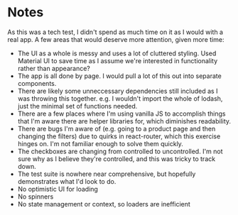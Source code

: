 # Notes

As this was a tech test, I didn't spend as much time on it as I would with a real app. A few areas that would deserve more attention, given more time:

- The UI as a whole is messy and uses a lot of cluttered styling. Used Material UI to save time as I assume we're interested in functionality rather than appearance?
- The app is all done by page. I would pull a lot of this out into separate components.
- There are likely some unneccessary dependencies still included as I was throwing this together. e.g. I wouldn't import the whole of lodash, just the minimal set of functions needed.
- There are a few places where I'm using vanilla JS to accomplish things that I'm aware there are helper libraries for, which diminishes readability.
- There are bugs I'm aware of (e.g. going to a product page and then changing the filters) due to quirks in react-router, which this exercise hinges on. I'm not familiar enough to solve them quickly.
- The checkboxes are changing from controlled to uncontrolled. I'm not sure why as I believe they're controlled, and this was tricky to track down.
- The test suite is nowhere near comprehensive, but hopefully demonstrates what I'd look to do.
- No optimistic UI for loading
- No spinners
- No state management or context, so loaders are inefficient
